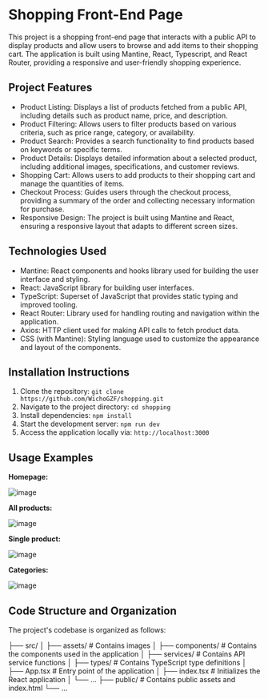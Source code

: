 # Shopping Front-End Page

This project is a shopping front-end page that interacts with a public API to display products and allow users to browse and add items to their shopping cart. The application is built using Mantine, React, Typescript, and React Router, providing a responsive and user-friendly shopping experience.

## Project Features

- Product Listing: Displays a list of products fetched from a public API, including details such as product name, price, and description.
- Product Filtering: Allows users to filter products based on various criteria, such as price range, category, or availability.
- Product Search: Provides a search functionality to find products based on keywords or specific terms.
- Product Details: Displays detailed information about a selected product, including additional images, specifications, and customer reviews.
- Shopping Cart: Allows users to add products to their shopping cart and manage the quantities of items.
- Checkout Process: Guides users through the checkout process, providing a summary of the order and collecting necessary information for purchase.
- Responsive Design: The project is built using Mantine and React, ensuring a responsive layout that adapts to different screen sizes.

## Technologies Used

- Mantine: React components and hooks library used for building the user interface and styling.
- React: JavaScript library for building user interfaces.
- TypeScript: Superset of JavaScript that provides static typing and improved tooling.
- React Router: Library used for handling routing and navigation within the application.
- Axios: HTTP client used for making API calls to fetch product data.
- CSS (with Mantine): Styling language used to customize the appearance and layout of the components.

## Installation Instructions

1. Clone the repository: `git clone https://github.com/WichoGZF/shopping.git`
2. Navigate to the project directory: `cd shopping`
3. Install dependencies: `npm install`
4. Start the development server: `npm run dev`
5. Access the application locally via: `http://localhost:3000`

## Usage Examples

**Homepage:**

![image](https://github.com/WichoGZF/shopping/assets/27252445/a522909d-2b2d-49af-bc1c-5509018b59db)

**All products:**

![image](https://github.com/WichoGZF/shopping/assets/27252445/d174cafd-9d34-48c0-b973-247999133d92)

**Single product:**

![image](https://github.com/WichoGZF/shopping/assets/27252445/746b52f2-2a01-4f9c-ba44-497897f36bbc)

**Categories:**

![image](https://github.com/WichoGZF/shopping/assets/27252445/5f420fae-32b9-4c54-8d09-8b6cf558ffa3)

## Code Structure and Organization

The project's codebase is organized as follows:

├── src/
│ ├── assets/ # Contains images 
│ ├── components/ # Contains the components used in the application
│ ├── services/ # Contains API service functions
│ ├── types/ # Contains TypeScript type definitions
│ ├── App.tsx # Entry point of the application
│ ├── index.tsx # Initializes the React application
│ └── ...
├── public/ # Contains public assets and index.html
└── ...
